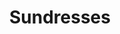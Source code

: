 ---
title: Sundresses
crosslinks:
- StyleGirls
- AlexCurry
- Rateme
- TrueFMK
- EasternSunRising
- BrasilOnReddit
- Serendipity
- GirlsInRompers
- SlitDresses
- romper
- TallLadies
---